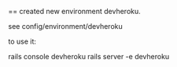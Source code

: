 
== created new environment devheroku.

see config/environment/devheroku

to use it: 

rails console devheroku
rails server -e devheroku


